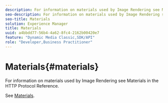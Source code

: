 ```yaml
---
description: For information on materials used by Image Rendering see Materials in the HTTP Protocol Reference.
seo-description: For information on materials used by Image Rendering see Materials in the HTTP Protocol Reference.
seo-title: Materials
solution: Experience Manager
title: Materials
uuid: a4bbdd77-56b4-4a62-8fc4-2162b00420e7
feature: "Dynamic Media Classic,SDK/API"
role: "Developer,Business Practitioner"
---
```


# Materials{#materials}

For information on materials used by Image Rendering see Materials in the HTTP Protocol Reference.

See [Materials](../../../../../ir-api/http-protocol/image-rendering-api-ref/c-ir-http-protocol-ref/c-ir-http-protocol-syntax-and-features/c-ir-http-materials/c-ir-http-materials.md#concept-45af2ab5694b4cfdadf1211ce3f5ed0f). 
